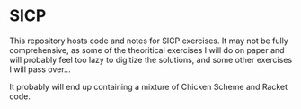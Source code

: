 SICP
====

This repository hosts code and notes for SICP exercises. It may not be fully
comprehensive, as some of the theoritical exercises I will do on paper and will
probably feel too lazy to digitize the solutions, and some other exercises I 
will pass over...

It probably will end up containing a mixture of Chicken Scheme and Racket code.

